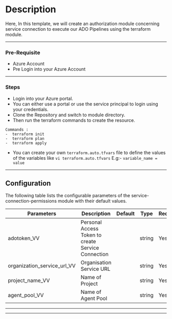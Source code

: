 # Description
Here, In this template, we will create an authorization module concerning service connection to execute our ADO Pipelines using the terraform module.

---

### Pre-Requisite
* Azure Account
* Pre Login into your Azure Account

---
### Steps
* Login into your Azure portal.
* You can either use a portal or use the service principal to login using your credentials.
* Clone the Repository and switch to module directory.
* Then run the terraform commands to create the resource.

```
Commands :
-  terraform init
-  terraform plan
-  terraform apply
```
* You can create your own `terraform.auto.tfvars` file to define the values of the variables like `vi terraform.auto.tfvars`
  E.g:-
  `variable_name = value`
---

## Configuration

The following table lists the configurable parameters of the service-connection-permissions module with their default values.

| Parameters                         | Description                                        | Default | Type   | Required |
|------------------------------------|----------------------------------------------------|---------|--------|----------|
| adotoken_VV                        | Personal Access Token to create Service Connection |         | string | Yes      |  
| organization_service_url_VV        | Organisation Service URL                           |         | string | Yes      |  
| project_name_VV                    | Name of Project                                    |         | string | Yes      |
| agent_pool_VV                      | Name of Agent Pool                                 |         | string | Yes      |

 
---

 
---
